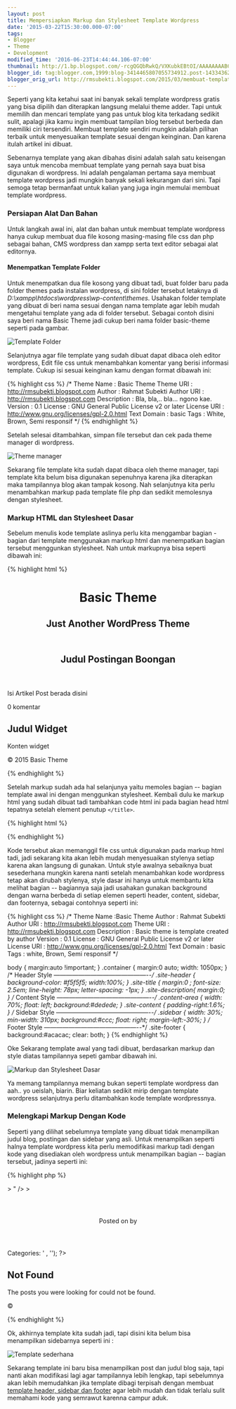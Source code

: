 ```yaml
---
layout: post
title: Mempersiapkan Markup dan Stylesheet Template Wordpress
date: '2015-03-22T15:30:00.000-07:00'
tags:
- Blogger
- Theme
- Development
modified_time: '2016-06-23T14:44:44.106-07:00'
thumbnail: http://1.bp.blogspot.com/-rcgQGQbRwkQ/VXKubkEBtOI/AAAAAAAABCI/G1U17TU4lZw/s72-c/wordpress.png
blogger_id: tag:blogger.com,1999:blog-3414465807055734912.post-1433436276117828847
blogger_orig_url: http://rmsubekti.blogspot.com/2015/03/membuat-template-wordpress.html
---
```

Seperti yang kita ketahui saat ini banyak sekali template wordpress gratis yang bisa dipilih dan diterapkan langsung melalui theme adder. Tapi untuk memilih dan mencari template yang pas untuk blog kita terkadang sedikit sulit, apalagi jika kamu ingin membuat tampilan blog tersebut berbeda dan memiliki ciri tersendiri. Membuat template sendiri mungkin adalah pilihan terbaik untuk menyesuaikan template sesuai dengan keinginan. Dan karena itulah artikel ini dibuat.

Sebenarnya template yang akan dibahas disini adalah salah satu keisengan saya untuk mencoba membuat template yang pernah saya buat bisa digunakan di wordpress. Ini adalah pengalaman pertama saya membuat template wordpress jadi mungkin banyak sekali kekurangan dari sini. Tapi semoga tetap bermanfaat untuk kalian yang juga ingin memulai membuat template wordpress.

### Persiapan Alat Dan Bahan

Untuk langkah awal ini, alat dan bahan untuk membuat template wordpress hanya cukup membuat dua file kosong masing-masing file css dan php sebagai bahan, CMS wordpress dan xampp serta text editor sebagai alat editornya.

#### Menempatkan Template Folder
Untuk menempatkan dua file kosong yang dibuat tadi, buat folder baru pada folder themes pada instalan wordpress, di sini folder tersebut letaknya di *D:\xampp\htdocs\wordpress\wp-content\themes*. Usahakan folder template yang dibuat di beri nama sesuai dengan nama template agar lebih mudah mengetahui template yang ada di folder tersebut. Sebagai contoh disini saya beri nama Basic Theme jadi cukup beri nama folder basic-theme seperti pada gambar.

![Template Folder](https://4.bp.blogspot.com/-PvJXw6PBGE0/VRTee-ZfnMI/AAAAAAAAA3w/fgNma_znk5g/s1600/template-folder.png)

Selanjutnya agar file template yang sudah dibuat dapat dibaca oleh editor wordpress, Edit file css untuk menambahkan komentar yang berisi informasi template. Cukup isi sesuai keinginan kamu dengan format dibawah ini:

{% highlight css %}
/*
Theme Name  : Basic Theme
Theme URI   : http://rmsubekti.blogspot.com
Author      : Rahmat Subekti
Author URI  : http://rmsubekti.blogspot.com
Description : Bla, bla,.. bla… ngono kae.
Version     : 0.1
License     : GNU General Public License v2 or later
License URI : http://www.gnu.org/licenses/gpl-2.0.html
Text Domain : basic
Tags        : White, Brown, Semi responsif
*/
{% endhighlight %}

Setelah selesai ditambahkan, simpan file tersebut dan cek pada theme manager di wordpress.

![Theme manager](https://3.bp.blogspot.com/-PThiNpuSOhg/VRTfP598_TI/AAAAAAAAA34/9cpHbhClWb8/s1600/theme-manager.png)

Sekarang file template kita sudah dapat dibaca oleh theme manager, tapi template kita belum bisa digunakan sepenuhnya karena jika diterapkan maka tampilannya blog akan tampak kosong. Nah selanjutnya kita perlu menambahkan markup pada template file php dan sedikit memolesnya dengan stylesheet.

### Markup HTML dan Stylesheet Dasar
Sebelum menulis kode template aslinya perlu kita menggambar bagian - bagian dari template menggunakan markup html dan menempatkan bagian tersebut menggunkan stylesheet. Nah untuk markupnya bisa seperti dibawah ini:

{% highlight html %}
<!DOCTYPE html>
<html>
  <head>
    <title> Basic Theme</title>
  </head>
  <body>
    <header id="masthead" class="site-header" role="banner">
      <div class="clear container">
        <hgroup class="site-branding">
          <h1 class="site-title">Basic Theme</h1>
          <h2 class="site-description">Just Another WordPress Theme</h2>
        </hgroup>
      </div>
    </header>
    <!-- .site-header -->
    <main id="main" class="site-main">
      <div class="clear container">
        <div id="content" class="site-content" role="main">
          <article>
            <header class="entry-header">
              <h2 class="entry-title"> Judul Postingan Boongan</h2>
            </header>
            <section class="entry-content">
              <p> Isi Artikel Post berada disini</p>
            </section>
            <footer class="entry-meta"> 0 komentar</footer>
          </article>
        </div>
        <!-- .site-content -->
        <div class="secondary sidebar" id="secondary">
          <aside>
            <h2> Judul Widget</h2>
            <p> Konten widget </p>
          </aside>
        </div>
        <!-- .sidebar -->
      </div>
    </main>
    <footer id="colophon" class="site-footer" role="contentinfo">
      <div class="clear container">
        <p> &copy; 2015 Basic Theme</p>
      </div>
    </footer>
    <!-- .site-footer -->
  </body>
</html>
{% endhighlight %}

Setelah markup sudah ada hal selanjunya yaitu memoles bagian -- bagian template awal ini dengan menggunkan stylesheet. Kembali dulu ke markup html yang sudah dibuat tadi tambahkan code html ini pada bagian head html tepatnya setelah element penutup `</title>`.

{% highlight html %}
<link rel="stylesheet" href="<?php bloginfo('stylesheet_url'); ?>" type="text/css" />
{% endhighlight %}

Kode tersebut akan memanggil file css untuk digunakan pada markup html tadi, jadi sekarang kita akan lebih mudah menyesuaikan stylenya setiap karena akan langsung di gunakan. Untuk style awalnya sebaiknya buat sesederhana mungkin karena nanti setelah menambahkan kode wordpress tetap akan dirubah stylenya, style dasar ini hanya untuk membantu kita melihat bagian -- bagiannya saja jadi usahakan gunakan background dengan warna berbeda di setiap elemen seperti header, content, sidebar, dan footernya, sebagai contohnya seperti ini:

{% highlight css %}
/*
Theme Name  :Basic Theme
Author      : Rahmat Subekti
Author URI  : http://rmsubekti.blogspot.com
Theme URI   : http://rmsubekti.blogspot.com
Description : Basic theme is template created by author
Version     : 0.1
License     : GNU General Public License v2 or later
License URI : http://www.gnu.org/licenses/gpl-2.0.html
Text Domain : basic
Tags        : white, Brown, Semi responsif
*/

body {
  margin:auto !important;
}
.container {
  margin:0 auto;
  width: 1050px;
}
/* Header Style
———————————————--*/
.site-header {
  background-color: #f5f5f5;
  width:100%;
}
.site-title {
  margin:0 ;
  font-size: 2.5em;
  line-height: 78px;
  letter-spacing: -1px;
}
.site-description{
  margin:0;
}
/* Content Style
———————————————--*/
.content-area {
  width: 70%;
  float: left;
  background:#dedede;
}
.site-content {
  padding-right:1.6%;
}
/* Sidebar Style
———————————————--*/
.sidebar {
  width: 30%;
  min-width: 310px;
  background:#ccc;
  float: right;
  margin-left:-30%;
}
/* Footer Style
———————————————--*/
.site-footer {
  background:#acacac;
  clear: both;
}
{% endhighlight %}

Oke Sekarang template awal yang tadi dibuat, berdasarkan markup dan style diatas tampilannya sepeti gambar dibawah ini.

![Markup dan Stylesheet Dasar](https://2.bp.blogspot.com/-Lb6Afx3iiws/VRTgDDC89TI/AAAAAAAAA4E/0PZu72rodk4/s1600/markup-display.png)

Ya memang tampilannya memang bukan seperti template wordpress dan aah.. yo ueislah, biarin. Biar keliatan sedikit mirip dengan template wordpress selanjutnya perlu ditambahkan kode template wordpressnya.

### Melengkapi Markup Dengan Kode
Seperti yang dilihat sebelumnya template yang dibuat tidak menampilkan judul blog, postingan dan sidebar yang asli. Untuk menampilkan seperti halnya template wordpress kita perlu memodifikasi markup tadi dengan kode yang disediakan oleh wordpress untuk menampilkan bagian -- bagian tersebut, jadinya seperti ini:

{% highlight php %}
<!DOCTYPE html>
<html <?php language_attributes(); ?>>
<head>
  <title> <?php bloginfo('name'); ?><?php wp_title(); ?></title>
  <meta http-equiv="Content-Type" content="text/html; charset="<?php bloginfo('charset'); ?>" />
  <meta name="generator" content="WordPress <?php bloginfo('version'); ?>" />
  <meta name="description" content="<?php bloginfo('description'); ?>" />
  <link rel="stylesheet" href="<?php bloginfo('stylesheet_url'); ?>" type="text/css" />
  <link rel="alternate" type="application/rss+xml" title="RSS Feed" href="<?php bloginfo('rss2_url'); ?>" />
  <link rel="alternate" type="application/atom+xml" title="Atom Feed" href="<?php bloginfo('atom_url'); ?>" />
  <link rel="pingback" href="<?php bloginfo('pingback_url'); ?>" />
  <?php wp_head(); ?>
</head>
<body<?php body_class(); ?>>
  <header id="masthead" class="site-header" role="banner">
    <div class="clear container">
      <hgroup class="site-branding">
        <h1 class="site-title">
          <a href="<?php echo esc_url( home_url( '/' ) ); ?>" title="<?php echo esc_attr( get_bloginfo( 'name', 'display' ) ); ?>" rel="home">
            <?php bloginfo( 'name' ); ?>
          </a>
        </h1>
        <h2 class="site-description">
          <?php bloginfo( 'description' ); ?>
        </h2>
      </hgroup>
    </div>
  </header>
  <!-- .site-header -->
  <main id="main" class="site-main">
    <div class="clear container">
      <div id="primary" class="content-area">
        <div id="content" class="site-content" role="main">
        <?php if (have_posts()) : while (have_posts()) : the_post(); ?>
        <article id="post-<?php the_ID(); ?>" class="<?php post_class(); ?>">
          <header class="entry-header">
            <h2 class="entry-title">
              <a href="<?php the_permalink() ?>" rel="bookmark" title="Permanent link to <?php the_title_attribute(); ?>"><?php the_title(); ?></a>
            </h2>
            Posted on <?php the_date(); ?> by <?php the_author(); ?>
          </header>
          <section class="entry-content">
            <?php the_content(); ?>
          </section>
          <footer class="entry-meta">
            <span class="cat-links">
              Categories: <?php the_category(', '); ?>
            </span>
            <span class="post-details-right">
              <?php edit_post_link('Edit', '<span class="comment-count"> ' , '</span>'); ?><span class="comment-count"><?php comments_popup_link('Leave a comment', '1 Comment', '% Comments'); ?></span>
            </span>
          </footer><!-- .entry-meta -->
        </article>
        <?php comments_template(); ?>
        <?php endwhile; ?>
        <div class="navigation">
          <div class="alignleft">
            <?php posts_nav_link(); ?>
          </div>
          <div class="clear"><!-- --></div>
        </div><!-- .navigation -->
        <?php else: ?>
          <h2>Not Found</h2>
          <p>The posts you were looking for could not be found.</p>
        <?php endif; ?>
      </div>
      <!-- .site-content -->
    </div>
    <div class="secondary sidebar" id="secondary">
      <?php if ( is_active_sidebar( 'sidebar' ) ) : ?>
      <div id="widget-area" class="widget-area" role="complementary">
        <?php dynamic_sidebar( 'sidebar' ); ?>
      </div><!-- .widget-area -->
      <?php endif; ?>
    </div>
    <!-- .sidebar -->
  </div>
</main>
<footer id="colophon" class="site-footer" role="contentinfo">
  <div class="clear container">
    <p>&copy; <?php echo date('Y '); bloginfo('name'); ?></p>
  </div>
</footer>
  <!-- .site-footer -->
<?php wp_footer(); ?>
</body>
</html>
{% endhighlight %}

Ok, akhirnya template kita sudah jadi, tapi disini kita belum bisa menampilkan sidebarnya seperti ini :

![Template sederhana](http://4.bp.blogspot.com/-MOhU8ZbrZG8/VRThucou39I/AAAAAAAAA4Q/CcwqQuUbWSU/s1600/wordpress-template.png)

Sekarang template ini baru bisa menampilkan post dan judul blog saja, tapi nanti akan modifikasi lagi agar tampilannya lebih lengkap, tapi sebelumnya akan lebih memudahkan jika template dibagi terpisah dengan membuat [template header, sidebar dan footer](./membuat-template-header-sidebar-dan.html) agar lebih mudah dan tidak terlalu sulit memahami kode yang semrawut karenna campur aduk.
